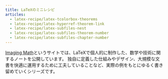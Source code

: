```yaml
---
title: LaTeXのミニレシピ
articles:
  - latex-recipe/latex-tcolorbox-theorems
  - latex-recipe/latex-hyperref-theorem-link
  - latex-recipe/latex-subfiles-nest
  - latex-recipe/latex-subfiles-theorem-number
  - latex-recipe/latex-subfiles-chapter-number
---
```


[Imaging Math](https://tomixyz-latex-notes.pages.dev/)というサイトでは、LaTeXで個人的に制作した、数学や技術に関するノートを公開しています。
独自に定義した仕組みやデザイン、大規模な文書を快適に運用するために工夫していることなど、実際の例をもとにゆるく書き留めていくシリーズです。
